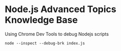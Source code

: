 # Node.js Advanced Topics Knowledge Base


Using Chrome Dev Tools to debug Nodejs scripts
```
node --inspect --debug-brk index.js
```
